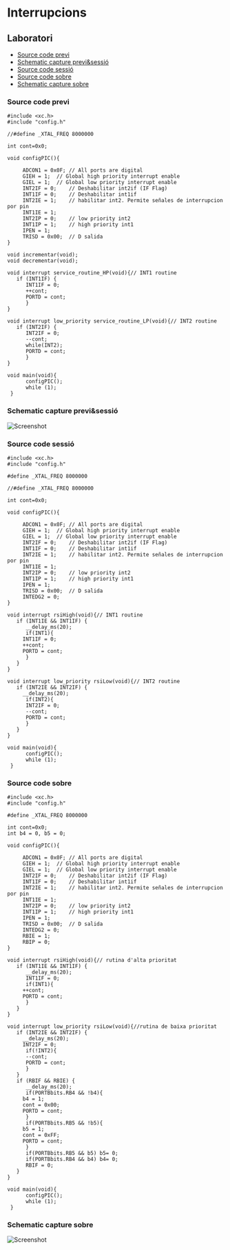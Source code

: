 # Interrupcions

## Laboratori
- [Source code previ](#source-code-previ)
- [Schematic capture previ&sessió](#schematic-capture-previ&sessió)
- [Source code sessió](#source-code-sessió)
- [Source code sobre](#source-code-sobre)
- [Schematic capture sobre](#schematic-capture-sobre)

### Source code previ

```
#include <xc.h>
#include "config.h"

//#define _XTAL_FREQ 8000000 

int cont=0x0;

void configPIC(){
   
 	 ADCON1 = 0x0F; // All ports are digital
	 GIEH = 1;	// Global high priority interrupt enable
	 GIEL = 1;	// Global low priority interrupt enable
	 INT2IF = 0;	// Deshabilitar int2if (IF Flag)
	 INT1IF = 0;	// Deshabilitar int1if
	 INT2IE = 1;	// habilitar int2. Permite señales de interrupcion por pin
	 INT1IE = 1;
	 INT2IP = 0;	// low priority int2
	 INT1IP = 1;	// high priority int1
	 IPEN = 1;
	 TRISD = 0x00;  // D salida
}

void incrementar(void);
void decrementar(void);

void interrupt service_routine_HP(void){// INT1 routine
   if (INT1IF) {
      INT1IF = 0;
      ++cont;
      PORTD = cont;
      }
}

void interrupt low_priority service_routine_LP(void){// INT2 routine
   if (INT2IF) {	
      INT2IF = 0;
      --cont;
      while(INT2);
      PORTD = cont;
      }
}

void main(void){
      configPIC();
      while (1);
 }
```

### Schematic capture previ&sessió

![Screenshot](https://github.com/srmeeseeks/CI-FIB/blob/master/L1/L1.jpg)

### Source code sessió

```
#include <xc.h>
#include "config.h"

#define _XTAL_FREQ 8000000 

//#define _XTAL_FREQ 8000000 

int cont=0x0;

void configPIC(){
   
 	 ADCON1 = 0x0F; // All ports are digital
	 GIEH = 1;	// Global high priority interrupt enable
	 GIEL = 1;	// Global low priority interrupt enable
	 INT2IF = 0;	// Deshabilitar int2if (IF Flag)
	 INT1IF = 0;	// Deshabilitar int1if
	 INT2IE = 1;	// habilitar int2. Permite señales de interrupcion por pin
	 INT1IE = 1;
	 INT2IP = 0;	// low priority int2
	 INT1IP = 1;	// high priority int1
	 IPEN = 1;
	 TRISD = 0x00;  // D salida
	 INTEDG2 = 0;
}

void interrupt rsiHigh(void){// INT1 routine
   if (INT1IE && INT1IF) {
      __delay_ms(20);
      if(INT1){
	 INT1IF = 0;
	 ++cont;
	 PORTD = cont;
      }
   }
}

void interrupt low_priority rsiLow(void){// INT2 routine
   if (INT2IE && INT2IF) {
     __delay_ms(20);
      if(INT2){ 
      INT2IF = 0;
      --cont;
      PORTD = cont;
      }
   }
}

void main(void){
      configPIC();
      while (1);
 }
```

### Source code sobre

```
#include <xc.h>
#include "config.h"

#define _XTAL_FREQ 8000000  

int cont=0x0;
int b4 = 0, b5 = 0;

void configPIC(){
   
 	 ADCON1 = 0x0F; // All ports are digital
	 GIEH = 1;	// Global high priority interrupt enable
	 GIEL = 1;	// Global low priority interrupt enable
	 INT2IF = 0;	// Deshabilitar int2if (IF Flag)
	 INT1IF = 0;	// Deshabilitar int1if
	 INT2IE = 1;	// habilitar int2. Permite señales de interrupcion por pin
	 INT1IE = 1;
	 INT2IP = 0;	// low priority int2
	 INT1IP = 1;	// high priority int1
	 IPEN = 1;
	 TRISD = 0x00;  // D salida
	 INTEDG2 = 0;
	 RBIE = 1;
	 RBIP = 0;
}

void interrupt rsiHigh(void){// rutina d'alta prioritat
   if (INT1IE && INT1IF) {
      __delay_ms(20);
      INT1IF = 0;
      if(INT1){
	 ++cont;
	 PORTD = cont;
      }
   }
}

void interrupt low_priority rsiLow(void){//rutina de baixa prioritat
   if (INT2IE && INT2IF) {
     __delay_ms(20);
     INT2IF = 0;
      if(!INT2){ 
      --cont;
      PORTD = cont;
      }
   }
   if (RBIF && RBIE) {
      __delay_ms(20);
      if(PORTBbits.RB4 && !b4){
	 b4 = 1;
	 cont = 0x00;
	 PORTD = cont;
      }
      if(PORTBbits.RB5 && !b5){
	 b5 = 1;
	 cont = 0xFF;
	 PORTD = cont;
      }
      if(PORTBbits.RB5 && b5) b5= 0;
      if(PORTBbits.RB4 && b4) b4= 0;
      RBIF = 0;
   }
}

void main(void){
      configPIC();
      while (1);
 }
```

### Schematic capture sobre

![Screenshot](https://github.com/srmeeseeks/CI-FIB/blob/master/L1/L1.jpg)
